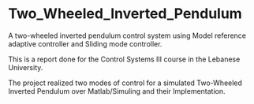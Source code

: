 # Two_Wheeled_Inverted_Pendulum
A two-wheeled inverted pendulum control system using Model reference adaptive controller and Sliding mode controller. 

This is a report done for the Control Systems III course in the Lebanese University.

The project realized two modes of control for a simulated Two-Wheeled Inverted Pendulum over Matlab/Simuling and their Implementation.
